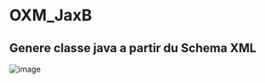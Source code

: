 # OXM_JaxB
## Genere classe java a partir du Schema XML
![image](https://user-images.githubusercontent.com/62752474/180603787-078c1796-b120-4aa4-94bf-a4f1e2a387ba.png)

